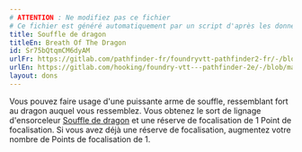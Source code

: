 ```yaml
---
# ATTENTION : Ne modifiez pas ce fichier
# Ce fichier est généré automatiquement par un script d'après les données du module Foundry VTT officiel et de sa traduction
title: Souffle de dragon
titleEn: Breath Of The Dragon
id: Sr75bQtqmCM6dyAM
urlFr: https://gitlab.com/pathfinder-fr/foundryvtt-pathfinder2-fr/-/blob/master/data/feats/Sr75bQtqmCM6dyAM.htm
urlEn: https://gitlab.com/hooking/foundry-vtt---pathfinder-2e/-/blob/master/packs/data/feats.db/breath-of-the-dragon.json
layout: dons
---
```

Vous pouvez faire usage d'une puissante arme de souffle, ressemblant fort au dragon auquel vous ressemblez. Vous obtenez le sort de lignage d'ensorceleur [Souffle de dragon](../sorts/souffle-de-dragon.md) et une réserve de focalisation de 1 Point de focalisation. Si vous avez déjà une réserve de focalisation, augmentez votre nombre de Points de focalisation de 1.
